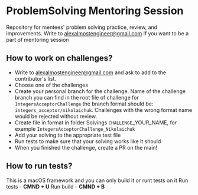 # ProblemSolving Mentoring Session
Repository for mentees' problem solving practice, review, and improvements. Write to alexalmostengineer@gmail.com if you want to be a part of mentoring session

## How to work on challenges?

- Write to alexalmostengineer@gmail.com and ask to add to the contributor's list.    
- Choose one of the challenges
- Create your personal branch for the challenge. Name of the challenge branch you can find in the root file of challenge
  for `IntegersAcceptorChallenge` the branch format should be: `integers_acceptor/nikolaichuk`.
  Challenges with the wrong format name would be rejected without review.
- Create file in format in folder Solvings `CHALLENGE`_YOUR_NAME, for example `IntegersAcceptorChallenge_Nikolaichuk`
- Add your solving to the appropriate test file
- Run tests to make sure that your solving works like it should
- When you finished the challenge, create a PR on the main!

## How to run tests?
This is a macOS framework and you can only build it or runt tests on it
Run tests - **CMND + U**
Run build - **CMND + B**
